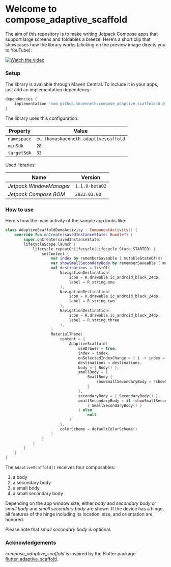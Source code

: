# Welcome to compose_adaptive_scaffold

The aim of this repository is to make writing Jetpack Compose apps that
support large screens and foldables a breeze. Here's a short clip that showcases how the
library works (clicking on the preview image directs you to YouTube):

[![Watch the video](https://img.youtube.com/vi/3ryCurTOXVI/mqdefault.jpg)](https://youtu.be/3ryCurTOXVI)

### Setup

The library is available through Maven Central. To include it in your apps, just add an
implementation dependency:

```groovy
dependencies {
    implementation "com.github.tkuenneth:compose_adaptive_scaffold:0.0.2"
}
```

The library uses this configuration:

| Property | Value |
| -------- | ------- |
| `namespace` | `eu.thomaskuenneth.adaptivescaffold` |
| `minSdk` | `28` |
| `targetSdk` | `33` |

Used libraries:

| Name | Version |
| -------- | ------- |
| *Jetpack WindowManager* | `1.1.0-beta02` |
| *Jetpack Compose BOM* | `2023.03.00` |

### How to use

Here's how the main activity of the sample app looks like:

```kotlin
class AdaptiveScaffoldDemoActivity : ComponentActivity() {
    override fun onCreate(savedInstanceState: Bundle?) {
        super.onCreate(savedInstanceState)
        lifecycleScope.launch {
            lifecycle.repeatOnLifecycle(Lifecycle.State.STARTED) {
                setContent {
                    var index by rememberSaveable { mutableStateOf(0) }
                    var showSmallSecondaryBody by rememberSaveable { mutableStateOf(true) }
                    val destinations = listOf(
                        NavigationDestination(
                            icon = R.drawable.ic_android_black_24dp,
                            label = R.string.one
                        ),
                        NavigationDestination(
                            icon = R.drawable.ic_android_black_24dp,
                            label = R.string.two
                        ),
                        NavigationDestination(
                            icon = R.drawable.ic_android_black_24dp,
                            label = R.string.three
                        ),
                    )
                    MaterialTheme(
                        content = {
                            AdaptiveScaffold(
                                useDrawer = true,
                                index = index,
                                onSelectedIndexChange = { i -> index = i },
                                destinations = destinations,
                                body = { Body() },
                                smallBody = {
                                    SmallBody {
                                        showSmallSecondaryBody = !showSmallSecondaryBody
                                    }
                                },
                                secondaryBody = { SecondaryBody() },
                                smallSecondaryBody = if (showSmallSecondaryBody) {
                                    { SmallSecondaryBody() }
                                } else
                                    null
                            )
                        },
                        colorScheme = defaultColorScheme()
                    )
                }
            }
        }
    }
}
```

The `AdaptiveScaffold()` receives four composables:

1. a body
2. a secondary body
3. a small body
4. a small secondary body

Depending on the app window size, either *body* and *secondary body* or *small body*
and *small secondary body* are shown. If the device has a hinge, all features of the hinge
including its location, size, and orientation are honored.

Please note that *small secondary body* is optional.

### Acknowledgements

*compose_adaptive_scaffold* is inspired by the Flutter package [flutter_adaptive_scaffold](https://pub.dev/packages/flutter_adaptive_scaffold).
